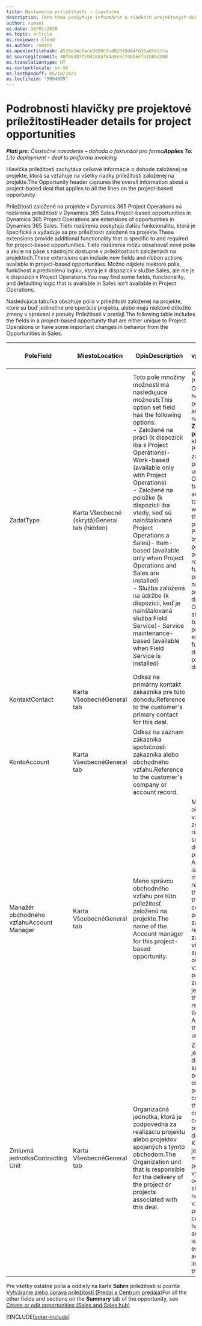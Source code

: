 ```yaml
---
title: Nastavenia príležitosti – čiastočné
description: Táto téma poskytuje informácie o riadkoch projektových dohôd a projektových príležitostí.
author: rumant
ms.date: 10/01/2020
ms.topic: article
ms.reviewer: kfend
ms.author: rumant
ms.openlocfilehash: 4539a34cface9999c9cd029f8d44f835a8fe27ca
ms.sourcegitcommit: 40f68387f594180af64a5e5c748b6efa188bd300
ms.translationtype: HT
ms.contentlocale: sk-SK
ms.lasthandoff: 05/10/2021
ms.locfileid: "5994695"
---
```

# <a name="header-details-for-project-opportunities"></a><span data-ttu-id="d2d9e-103">Podrobnosti hlavičky pre projektové príležitosti</span><span class="sxs-lookup"><span data-stu-id="d2d9e-103">Header details for project opportunities</span></span>

<span data-ttu-id="d2d9e-104">_**Platí pre:** Čiastočné nasadenie – dohoda o fakturácii pro forma_</span><span class="sxs-lookup"><span data-stu-id="d2d9e-104">_**Applies To:** Lite deployment - deal to proforma invoicing_</span></span>

<span data-ttu-id="d2d9e-105">Hlavička príležitosti zachytáva celkové informácie o dohode založenej na projekte, ktorá sa vzťahuje na všetky riadky príležitosti založenej na projekte.</span><span class="sxs-lookup"><span data-stu-id="d2d9e-105">The Opportunity header captures the overall information about a project-based deal that applies to all the lines on the project-based opportunity.</span></span>

<span data-ttu-id="d2d9e-106">Príležitosti založené na projekte v Dynamics 365 Project Operations sú rozšírenia príležitostí v Dynamics 365 Sales.</span><span class="sxs-lookup"><span data-stu-id="d2d9e-106">Project-based opportunities in Dynamics 365 Project Operations are extensions of opportunities in Dynamics 365 Sales.</span></span> <span data-ttu-id="d2d9e-107">Tieto rozšírenia poskytujú ďalšiu funkcionalitu, ktorá je špecifická a vyžaduje sa pre príležitosti založené na projekte.</span><span class="sxs-lookup"><span data-stu-id="d2d9e-107">These extensions provide additional functionality that is specific to and required for project-based opportunities.</span></span> <span data-ttu-id="d2d9e-108">Tieto rozšírenia môžu obsahovať nové polia a akcie na páse s nástrojmi dostupné v príležitostiach založených na projektoch.</span><span class="sxs-lookup"><span data-stu-id="d2d9e-108">These extensions can include new fields and ribbon actions available in project-based opportunities.</span></span> <span data-ttu-id="d2d9e-109">Možno nájdete niektoré polia, funkčnosť a predvolenú logiku, ktorá je k dispozícii v službe Sales, ale nie je k dispozícii v Project Operations.</span><span class="sxs-lookup"><span data-stu-id="d2d9e-109">You may find some fields, functionality, and defaulting logic that is available in Sales isn't available in Project Operations.</span></span>

<span data-ttu-id="d2d9e-110">Nasledujúca tabuľka obsahuje polia v príležitosti založenej na projekte, ktoré sú buď jedinečné pre operácie projektu, alebo majú niektoré dôležité zmeny v správaní z ponuky Príležitosti v predaji.</span><span class="sxs-lookup"><span data-stu-id="d2d9e-110">The following table includes the fields in a project-based opportunity that are either unique to Project Operations or have some important changes in behavior from the Opportunities in Sales.</span></span>

| <span data-ttu-id="d2d9e-111">**Pole**</span><span class="sxs-lookup"><span data-stu-id="d2d9e-111">**Field**</span></span> | <span data-ttu-id="d2d9e-112">**Miesto**</span><span class="sxs-lookup"><span data-stu-id="d2d9e-112">**Location**</span></span> | <span data-ttu-id="d2d9e-113">**Opis**</span><span class="sxs-lookup"><span data-stu-id="d2d9e-113">**Description**</span></span> | <span data-ttu-id="d2d9e-114">**Nadväzujúci vplyv**</span><span class="sxs-lookup"><span data-stu-id="d2d9e-114">**Downstream impact**</span></span> |
| --- | --- | --- | --- |
| <span data-ttu-id="d2d9e-115">Zadať</span><span class="sxs-lookup"><span data-stu-id="d2d9e-115">Type</span></span> | <span data-ttu-id="d2d9e-116">Karta Všeobecné (skrytá)</span><span class="sxs-lookup"><span data-stu-id="d2d9e-116">General tab (hidden)</span></span> | <span data-ttu-id="d2d9e-117">Toto pole množiny možností má nasledujúce možnosti:</span><span class="sxs-lookup"><span data-stu-id="d2d9e-117">This option set field has the following options:</span></span></br><span data-ttu-id="d2d9e-118">- Založené na práci (k dispozícii iba s Project Operations)</span><span class="sxs-lookup"><span data-stu-id="d2d9e-118">- Work-based (available only with Project Operations)</span></span></br><span data-ttu-id="d2d9e-119">- Založené na položke (k dispozícii iba vtedy, keď sú nainštalované Project Operations a Sales)</span><span class="sxs-lookup"><span data-stu-id="d2d9e-119">- Item-based (available only when Project Operations and Sales are installed)</span></span></br><span data-ttu-id="d2d9e-120">- Služba založená na údržbe (k dispozícii, keď je nainštalovaná služba Field Service)</span><span class="sxs-lookup"><span data-stu-id="d2d9e-120">- Service maintenance-based (available when Field Service is installed)</span></span> | <span data-ttu-id="d2d9e-121">Keď použijete Project Operations, hodnota tohto poľa sa automaticky nastaví na **Založené na práci**, ktorá klasifikuje Príležitosť ako založenú na projekte.</span><span class="sxs-lookup"><span data-stu-id="d2d9e-121">When you use Project Operations, this field value is automatically set to **Work-based** which classifies the Opportunity as project-based.</span></span> <span data-ttu-id="d2d9e-122">Príležitosť by mala byť založená na projekte, aby boli povolené všetky rozšírenia a funkcie na základe projektu v procese následného predaja tejto dohody.</span><span class="sxs-lookup"><span data-stu-id="d2d9e-122">An Opportunity should be project-based to enable all project-specific extensions and functionality in the downstream sales process for this deal.</span></span> |
| <span data-ttu-id="d2d9e-123">Kontakt</span><span class="sxs-lookup"><span data-stu-id="d2d9e-123">Contact</span></span> | <span data-ttu-id="d2d9e-124">Karta Všeobecné</span><span class="sxs-lookup"><span data-stu-id="d2d9e-124">General tab</span></span> | <span data-ttu-id="d2d9e-125">Odkaz na primárny kontakt zákazníka pre túto dohodu.</span><span class="sxs-lookup"><span data-stu-id="d2d9e-125">Reference to the customer's primary contact for this deal.</span></span> | |
| <span data-ttu-id="d2d9e-126">Konto</span><span class="sxs-lookup"><span data-stu-id="d2d9e-126">Account</span></span> | <span data-ttu-id="d2d9e-127">Karta Všeobecné</span><span class="sxs-lookup"><span data-stu-id="d2d9e-127">General tab</span></span> | <span data-ttu-id="d2d9e-128">Odkaz na záznam zákazníka spoločnosti zákazníka alebo obchodného vzťahu.</span><span class="sxs-lookup"><span data-stu-id="d2d9e-128">Reference to the customer's company or account record.</span></span> | |
| <span data-ttu-id="d2d9e-129">Manažér obchodného vzťahu</span><span class="sxs-lookup"><span data-stu-id="d2d9e-129">Account Manager</span></span> | <span data-ttu-id="d2d9e-130">Karta Všeobecné</span><span class="sxs-lookup"><span data-stu-id="d2d9e-130">General tab</span></span> | <span data-ttu-id="d2d9e-131">Meno správcu obchodného vzťahu pre túto príležitosť založenú na projekte.</span><span class="sxs-lookup"><span data-stu-id="d2d9e-131">The name of the Account manager for this project-based opportunity.</span></span> | <span data-ttu-id="d2d9e-132">Manažér obchodného vzťahu je zodpovedný za riadenie vzťahov so zákazníkom po dokončení tohto projektu.</span><span class="sxs-lookup"><span data-stu-id="d2d9e-132">The Account manager is responsible for managing the relationship with the customer through the completion of this project.</span></span> <span data-ttu-id="d2d9e-133">Na základe rezervovateľného záznamu zdroja viazaného na správcu obchodného vzťahu je predvolená zmluvná jednotka.</span><span class="sxs-lookup"><span data-stu-id="d2d9e-133">Based on the bookable resource record tied to the Account manager, the contracting unit is defaulted.</span></span> |
| <span data-ttu-id="d2d9e-134">Zmluvná jednotka</span><span class="sxs-lookup"><span data-stu-id="d2d9e-134">Contracting Unit</span></span> | <span data-ttu-id="d2d9e-135">Karta Všeobecné</span><span class="sxs-lookup"><span data-stu-id="d2d9e-135">General tab</span></span> | <span data-ttu-id="d2d9e-136">Organizačná jednotka, ktorá je zodpovedná za realizáciu projektu alebo projektov spojených s týmto obchodom.</span><span class="sxs-lookup"><span data-stu-id="d2d9e-136">The Organization unit that is responsible for the delivery of the project or projects associated with this deal.</span></span> | <span data-ttu-id="d2d9e-137">Zmluvnou jednotkou je divízia spoločnosti, ktorá po uzatvorení obchodu dokončí projekt(-y).</span><span class="sxs-lookup"><span data-stu-id="d2d9e-137">The contracting unit is the division of the company that will complete the project(s) after the deal is closed.</span></span> <span data-ttu-id="d2d9e-138">Každá zmluvná jednotka má menu, ktorá sa používa na vykazovanie odhadovaných a skutočných nákladov vzniknutých počas projektu.</span><span class="sxs-lookup"><span data-stu-id="d2d9e-138">Every contracting unit has a currency, and this currency is used to report estimated and actual costs incurred during the project.</span></span> |

<span data-ttu-id="d2d9e-139">Pre všetky ostatné polia a oddiely na karte **Súhrn** príležitosti si pozrite [Vytváranie alebo úprava príležitostí (Predaj a Centrum predaja)](/dynamics365/sales-enterprise/create-edit-opportunity-sales)</span><span class="sxs-lookup"><span data-stu-id="d2d9e-139">For all the other fields and sections on the **Summary** tab of the opportunity, see [Create or edit opportunities (Sales and Sales hub)](/dynamics365/sales-enterprise/create-edit-opportunity-sales)</span></span>


[!INCLUDE[footer-include](../../includes/footer-banner.md)]
